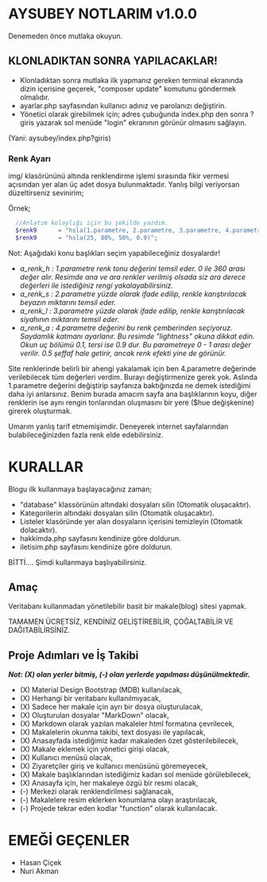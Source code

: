 # AYSUBEY NOTLARIM v1.0.0

Denemeden önce mutlaka okuyun.

## KLONLADIKTAN SONRA YAPILACAKLAR!

- Klonladıktan sonra mutlaka ilk yapmanız gereken terminal ekranında dizin içerisine geçerek, "composer update" komutunu göndermek olmalıdır.
- ayarlar.php sayfasından kullanıcı adınız ve parolanızı değiştirin.
- Yönetici olarak girebilmek için; adres çubuğunda index.php den sonra ?giris yazarak sol menüde "login" ekranının görünür olmasını sağlayın.

(Yani: aysubey/index.php?giris)

### Renk Ayarı

img/ klasörününü altında renklendirme işlemi sırasında fikir vermesi açısından yer alan üç adet dosya bulunmaktadır. Yanlış bilgi veriyorsan düzeltirseniz sevinirim;

Örnek;
```php
  //Anlatım kolaylığı için bu şekilde yazdım.
  $renk9      = "hsla(1.parametre, 2.parametre, 3.parametre, 4.parametre)";
  $renk9      = "hsla(25, 80%, 50%, 0.9)";
```

Not: Aşağıdaki konu başlıkları seçim yapabileceğiniz dosyalardır!

- *a_renk_h : 1.parametre renk tonu değerini temsil eder. 0 ile 360 arası değer alır. Resimde ana ve ara renkler verilmiş olsada siz ara derece değerleri ile istediğiniz rengi yakalayabilirsiniz.*
- *a_renk_s : 2.parametre yüzde olarak ifade edilip, renkle karıştırılacak beyazın miktarını temsil eder.*
- *a_renk_l : 3.parametre yüzde olarak ifade edilip, renkle karıştırılacak siyahının miktarını temsil eder.*
- *a_renk_a : 4.parametre değerini bu renk çemberinden seçiyoruz. Saydamlık katmanı ayarlanır. Bu resimde "lightness" okuna dikkat edin. Okun uç bölümü 0.1, tersi ise 0.9 dur. Bu parametreye 0 - 1 arası değer verilir. 0.5 şeffaf hale getirir, ancak renk efekti yine de görünür.*

Site renklerinde belirli bir ahengi yakalamak için ben 4.parametre değerinde verilebilecek tüm değerleri verdim. Burayı değiştirmenize gerek yok. Aslında 1.parametre değerini değiştirip sayfanıza baktığınızda ne demek istediğimi daha iyi anlarsınız. Benim burada amacım sayfa ana başlıklarının koyu, diğer renklerin ise aynı rengin tonlarından oluşmasını bir yere ($hue değişkenine) girerek oluşturmak.

Umarım yanlış tarif etmemişimdir. Deneyerek internet sayfalarından bulabileceğinizden fazla renk elde edebilirsiniz.

# KURALLAR

Blogu ilk kullanmaya başlayacağınız zaman;

- "database" klassörünün altındaki dosyaları silin (Otomatik oluşacaktır).
- Kategorilerin altındaki dosyaları silin (Otomatik oluşacaktır).
- Listeler klasöründe yer alan dosyaların içerisini temizleyin (Otomatik dolacaktır).
- hakkimda.php sayfasını kendinize göre doldurun.
- iletisim.php sayfasını kendinize göre doldurun.

BİTTİ....
Şimdi kullanmaya başlıyabilirsiniz.

## Amaç

Veritabanı kullanmadan yönetilebilir basit bir makale(blog) sitesi yapmak.

TAMAMEN ÜCRETSİZ, KENDİNİZ GELİŞTİREBİLİR, ÇOĞALTABİLİR VE DAĞITABİLİRSİNİZ.

## Proje Adımları ve İş Takibi

***Not: (X) olan yerler bitmiş, (-) olan yerlerde yapılması düşünülmektedir.***

- (X) Material Design Bootstrap (MDB) kullanılacak,
- (X) Herhangi bir veritabanı kullanılmıyacak,
- (X) Sadece her makale için ayrı bir dosya oluşturulacak,
- (X) Oluşturulan dosyalar "MarkDown" olacak,
- (X) Markdown olarak yazılan makaleler html formatına çevrilecek,
- (X) Makalelerin okunma takibi, text dosyası ile yapılacak,
- (X) Anasayfada istediğimiz kadar makaleden özet gösterilebilecek,
- (X) Makale eklemek için yönetici girişi olacak,
- (X) Kullanıcı menüsü olacak,
- (X) Ziyaretçiler giriş ve kullanıcı menüsünü göremeyecek,
- (X) Makale başlıklarından istediğimiz kadarı sol menüde görülebilecek,
- (X) Anasayfa için, her makaleye özgü bir resmi olacak,
- (-) Merkezi olarak renklendirilmesi sağlanacak,
- (-) Makalelere resim eklerken konumlama olayı araştırılacak,
- (-) Projede tekrar eden kodlar "function" olarak kullanılacak.

# EMEĞİ GEÇENLER

- Hasan Çiçek
- Nuri Akman
